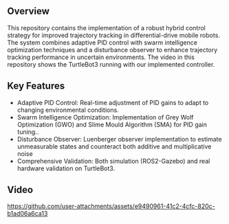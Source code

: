 ## Overview
This repository contains the implementation of a robust hybrid control strategy for improved trajectory tracking in differential-drive mobile robots. The system combines adaptive PID control with swarm intelligence optimization techniques and a disturbance observer to enhance trajectory tracking performance in uncertain environments.
The video in this repository shows the TurtleBot3 running with our implemented controller.

## Key Features

- Adaptive PID Control: Real-time adjustment of PID gains to adapt to changing environmental conditions.
- Swarm Intelligence Optimization: Implementation of Grey Wolf Optimization (GWO) and Slime Mould Algorithm (SMA) for PID gain tuning..
- Disturbance Observer: Luenberger observer implementation to estimate unmeasurable states and counteract both additive and multiplicative noise
- Comprehensive Validation: Both simulation (ROS2-Gazebo) and real hardware validation on TurtleBot3.

## Video

https://github.com/user-attachments/assets/e9490961-41c2-4cfc-820c-b1ad06a6ca13
